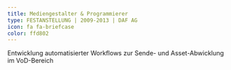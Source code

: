 ```yaml
---
title: Mediengestalter & Programmierer
type: FESTANSTELLUNG | 2009-2013 | DAF AG
icon: fa fa-briefcase
color: ffd802
---
```


Entwicklung automatisierter Workflows zur Sende- und Asset-Abwicklung im VoD-Bereich
